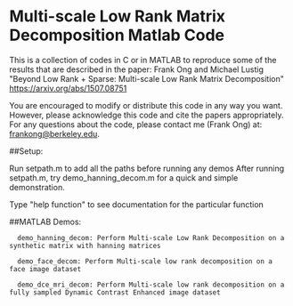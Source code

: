 # Multi-scale Low Rank Matrix Decomposition Matlab Code
This is a collection of codes in C or in MATLAB to reproduce some of
the results that are described in the paper:
Frank Ong and Michael Lustig
"Beyond Low Rank + Sparse: Multi-scale Low Rank Matrix Decomposition"
https://arxiv.org/abs/1507.08751

You are encouraged to modify or distribute this code in any way you want. 
However, please acknowledge this code and cite the papers appropriately. 
For any questions about the code, please contact me (Frank Ong) at:
frankong@berkeley.edu. 

##Setup:

Run setpath.m to add all the paths before running any demos
After running setpath.m, try demo_hanning_decom.m for a quick and
simple demonstration.

Type "help function" to see documentation for the particular function

##MATLAB Demos:

      demo_hanning_decom: Perform Multi-scale Low Rank Decomposition on a synthetic matrix with hanning matrices

      demo_face_decom: Perform Multi-scale low rank decomposition on a face image dataset

      demo_dce_mri_decom: Perform Multi-scale low rank decomposition on a fully sampled Dynamic Contrast Enhanced image dataset



